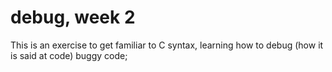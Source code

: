 # debug, week 2
This is an exercise to get familiar to C syntax, learning how to debug (how it is said at code) buggy code;
